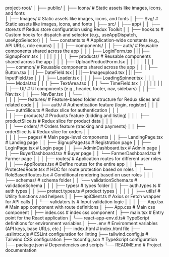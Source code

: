 project-root/
│
├── public/
│   ├── Icons/           # Static assets like images, icons, and fonts   
│   ├── Images/           # Static assets like images, icons, and fonts
│   ├── Svg/           # Static assets like images, icons, and fonts
│
├── src/
│   ├── app/
│   │   ├── store.ts      # Redux store configuration using Redux Toolkit
│   │   ├── hooks.ts      # Custom hooks for dispatch and selector (e.g., useAppDispatch, useAppSelector)
│   │   └── constants.ts  # Application-wide constants (e.g., API URLs, role enums)
│   │
│   ├── components/
│   │   ├── auth/       # Reusable components shared across the app
│   │   │   ├── LoginForm.tsx
|   |   |   |── SignupForm.tsx
│   │   |
│   │   |
│   │   ├── products/       # Reusable components shared across the app
│   │   │   ├── UploadProductForm.tsx
│   │   |
│   │   |
│   │   ├── common/       # Reusable components shared across the app
│   │   │   ├── Button.tsx
|   |   |   |── DateField.tsx
|   |   |   |── Imageupload.tsx
|   |   |   |── InputField.tsx
│   │   │   ├── Loader.tsx
│   │   │   ├── LoadingSpinner.tsx
│   │   │   ├── Modal.tsx
│   │   │   ├── TextArea.tsx
│   │   │   └── TimeField.tsx
│   │   |
│   │   |
│   │   ├── UI/      # UI components (e.g., header, footer, nav, sidebars)
│   │       ├── Nav.tsx
│   │       ├── NavBar.tsx
│   │       └── 
│   │  
│   │
│   ├── features/         # Feature-based folder structure for Redux slices and related code
│   │   ├── auth/         # Authentication feature (login, register)
│   │   │   ├── authSlice.ts       # Redux slice for authentication
│   │   │   
│   │   ├── products/     # Products feature (bidding and listing)
│   │   │   ├── productSlice.ts    # Redux slice for product data
│   │   │   
│   │   └── orders/       # Orders feature (tracking and payments)
│   │       ├── orderSlice.ts      # Redux slice for orders
│   │       
│   │
│   ├── pages/                    # Main page-level components
│   │   ├── LandingPage.tsx       # Landing page
│   │   ├── SignupPage.tsx        # Registration page
│   │   ├── LoginPage.tsx         # Login page
│   │   ├── AdminDashboard.tsx    # Admin page
│   │   ├── BuyerDashboard.tsx    # Buyer page
│   │   └── FarmerDashboard.tsx   # Farmer page
│   │
│   ├── routes/           # Application routes for different user roles
│   │   ├── AppRoutes.tsx         # Define routes for the entire app
│   │   ├── ProtectedRoute.tsx    # HOC for route protection based on roles
│   │   └── RoleBasedRoutes.tsx   # Conditional rendering based on user roles
│   │
│   ├── schemas/              # schema folder
│   │   └── validationSchema.ts   # validationSchema
│   │
│   ├── types/              # types folder
│   │   ├── auth.types.ts   # auth types
│   │   ├── protect.types.ts    # product types
│   │
│   │
│   ├── utils/            # Utility functions and helpers
│   │   ├── apiClient.ts          # Axios or Fetch wrapper for API calls
│   │   └── validators.ts         # Input validation logic
│   │
│   ├── App.tsx           # Main app component with route definitions
│   ├── App.css           # Main css component
│   ├── index.css           # index css component
│   ├── main.tsx         # Entry point for the React application
│   └── react-app-env.d.ts# TypeScript definitions for environment variables
│
├── .env                  # Environment variables (API keys, base URLs, etc.)
├── index.html            # index.html file
├── .eslintrc.cjs         # ESLint configuration for linting
├── tailwind.config.js    # Tailwind CSS configuration
├── tsconfig.json         # TypeScript configuration
├── package.json          # Dependencies and scripts
└── README.md             # Project documentation

